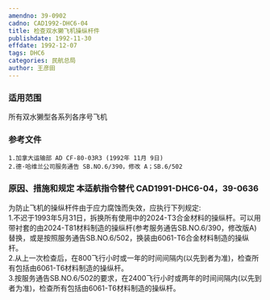 ```yaml
---
amendno: 39-0902  
cadno: CAD1992-DHC6-04  
title: 检查双水獭飞机操纵杆件  
publishdate: 1992-11-30  
effdate: 1992-12-07  
tags: DHC6  
categories: 民航总局  
author: 王彦田  
---
```

  
### 适用范围  
所有双水獭型各系列各序号飞机  
  
<!--more-->  
### 参考文件  
    1.加拿大运输部 AD CF-80-03R3 (1992年 11月 9日)  
    2.德·哈维兰公司服务通告 SB.NO.6/390，修改 A；SB.6/502  
  
### 原因、措施和规定 本适航指令替代 CAD1991-DHC6-04，39-0636  
为防止飞机的操纵杆件由于应力腐蚀而失效，应执行下列规定:  
    1.不迟于1993年5月31日，拆换所有使用中的2024-T3合金材料的操纵杆。可以用带衬套的由2024-T81材料制造的操纵杆(参考服务通告SB.NO.6/390，修改版A)替换，或是按照服务通告SB.NO.6/502，换装由6061-T6合金材料制造的操纵杆。  
    2.从上一次检查后，在800飞行小时或一年的时间间隔内(以先到者为准)，检查所有包括由6061-T6材料制造的操纵杆。  
    3.按服务通告SB.NO.6/502的要求，在2400飞行小时或两年的时间间隔内(以先到者为准)，检查所有包括由6061-T6材料制造的操纵杆。  
  
  

